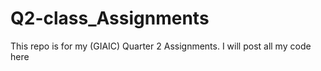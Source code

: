 # Q2-class_Assignments
This repo is for my  (GIAIC) Quarter 2 Assignments. I will post all my code here 
